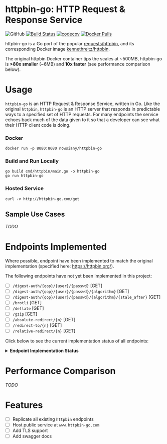 # httpbin-go: HTTP Request & Response Service

![GitHub](https://img.shields.io/github/license/ndwhtlssthr/httpbin-go.svg) [![Build Status](https://travis-ci.org/ndwhtlssthr/httpbin-go.svg?branch=master)](https://travis-ci.org/ndwhtlssthr/httpbin-go) [![codecov](https://codecov.io/gh/ndwhtlssthr/httpbin-go/branch/master/graph/badge.svg)](https://codecov.io/gh/ndwhtlssthr/httpbin-go) [![Docker Pulls](https://img.shields.io/docker/pulls/nowsiany/httpbin-go.svg)](https://hub.docker.com/r/nowsiany/httpbin-go/)

httpbin-go is a Go port of the popular [requests/httpbin](https://github.com/requests/httpbin), and its corresponding Docker image [kennethreitz/httpbin](https://hub.docker.com/r/kennethreitz/httpbin/).

The original httpbin Docker container tips the scales at ~500MB, httpbin-go is **>80x smaller** (~6MB) and **10x faster** (see performance comparison below).

# Usage
`httpbin-go` is an HTTP Request & Response Service, written in Go. Like the original `httpbin`, `httpbin-go` is an HTTP server that responds in predictable ways to a specified set of HTTP requests. For many endpoints the service echoes back much of the data given to it so that a developer can see what their HTTP client code is doing.

### Docker
```
docker run -p 8080:8080 nowsiany/httpbin-go
```

### Build and Run Locally
```
go build cmd/httpbin/main.go -o httpbin-go
go run httpbin-go
```

### Hosted Service
```
curl -v http://httpbin-go.com/get
```

## Sample Use Cases

_TODO_ 

# Endpoints Implemented
Where possible, endpoint have been implemented to match the original implementation (specified here: https://httpbin.org/).

The following endpoints have not yet been implemented in this project:

- [ ] `/digest-auth/{qop}/{user}/{passwd}` [GET]
- [ ] `/digest-auth/{qop}/{user}/{passwd}/{algorithm}` [GET]
- [ ] `/digest-auth/{qop}/{user}/{passwd}/{algorithm}/{stale_after}` [GET]
- [ ] `/brotli` [GET]
- [ ] `/deflate` [GET]
- [ ] `/gzip` [GET]
- [ ] `/absolute-redirect/{n}` [GET]
- [ ] `/redirect-to/{n}` [GET]
- [ ] `/relative-redirect/{n}` [GET]

Click below to see the current implementation status of all endpoints:

<details><summary><b>Endpoint Implementation Status</b></summary>
  
> ### HTTP
> - [x] `/delete` [DELETE]
> - [x] `/get` [GET]
> - [x] `/patch` [PATCH]
> - [x] `/post` [POST]
> - [x] `/put` [PUT]
> 
> ### Auth
> - [x] `/basic-auth/{user}/{passwd}` [GET]
> - [x] `/bearer` [GET]
> - [ ] `/digest-auth/{qop}/{user}/{passwd}` [GET]
> - [ ] `/digest-auth/{qop}/{user}/{passwd}/{algorithm}` [GET]
> - [ ] `/digest-auth/{qop}/{user}/{passwd}/{algorithm}/{stale_after}` [GET]
> - [x] `/hidden-basic-auth/{user}/{passwd}` [GET]
> 
> ### Status Codes
> - [x] `/status/{codes}` [DELETE, GET, PATCH, POST, PUT]
> 
> ### Request Inspection
> - [x] `/headers` [GET]
> - [x] `/ip` [GET]
> - [x] `/user-agent` [GET]
> 
> ### Response Inspection
> - [x] `/cache` [GET]
> - [x] `/cache/{value}` [GET]
> - [x] `/etag/{etag}` [GET]
> - [x] `/response-headers` [GET, POST]
> 
> ### Response Formats
> - [ ] `/brotli` [GET]
> - [ ] `/deflate` [GET]
> - [x] `/deny` [GET]
> - [x] `/encoding/utf8` [GET]
> - [ ] `/gzip` [GET]
> - [x] `/html` [GET]
> - [x] `/json` [GET]
> - [x] `/robots.txt` [GET]
> - [x] `/xml` [GET]
> 
> ### Dynamic Data
> - [x] `/base64/{value}` [GET]
> - [x] `/bytes/{n}` [GET]
> - [x] `/delay/{delay}` [DELETE, GET, PATCH, POST, PUT]
> - [x] `/drip` [GET]
> - [x] `/links/{n}/{offset}` [GET]
> - [x] `/range/{numbytes}` [GET]
> - [x] `/stream-bytes/{n}` [GET]
> - [x] `/stream/{n}` [GET]
> - [x] `/uuid` [GET]
> 
> ### Cookies
> - [x] `/cookies` [GET]
> - [x] `/cookies/delete` [GET]
> - [x] `/cookies/set` [GET]
> - [x] `/cookies/set/{name}/{value}` [GET]
> 
> ### Images
> - [x] `/image` [GET]
> - [x] `/image/jpeg` [GET]
> - [x] `/image/png` [GET]
> - [x] `/image/svg` [GET]
> - [x] `/image/webp` [GET]
> 
> ### Redirects
> - [ ] `/absolute-redirect/{n}` [GET]
> - [x] `/redirect-to` [DELETE, GET, PATCH, POST, PUT]
> - [ ] `/redirect-to/{n}` [GET]
> - [ ] `/relative-redirect/{n}` [GET]
> 
> ### Anything
> - [x] `/anything` [DELETE, GET, PATCH, POST, PUT]
> - [x] `/anything/{anything}` [DELETE, GET, PATCH, POST, PUT]
</details>

# Performance Comparison

_TODO_

# Features

- [ ] Replicate all existing `httpbin` endpoints
- [ ] Host public service at `www.httpbin-go.com`
- [ ] Add TLS support
- [ ] Add swagger docs
